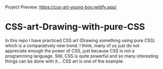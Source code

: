 Project Preview: https://css-art-young-boy.netlify.app/ 

# CSS-art-Drawing-with-pure-CSS
In this repo I have practiced CSS art (Drawing something using pure CSS) which is a comparatively new trend. I think, many of us just do not appreciate enough the power of CSS, just because CSS is not a programming language. Still, CSS is quite powerful and so many interesting things can be done with it... CSS art is one of the example.
